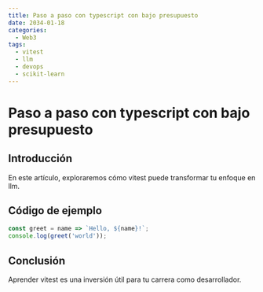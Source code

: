 ```yaml
---
title: Paso a paso con typescript con bajo presupuesto
date: 2034-01-18
categories:
  - Web3
tags:
  - vitest
  - llm
  - devops
  - scikit-learn
---
```


# Paso a paso con typescript con bajo presupuesto

## Introducción

En este artículo, exploraremos cómo vitest puede transformar tu enfoque en llm.

## Código de ejemplo

```javascript
const greet = name => `Hello, ${name}!`;
console.log(greet('world'));
```

## Conclusión

Aprender vitest es una inversión útil para tu carrera como desarrollador.